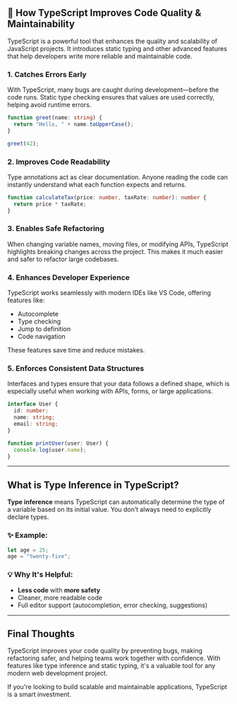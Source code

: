 ## 📘 How TypeScript Improves Code Quality & Maintainability

TypeScript is a powerful tool that enhances the quality and scalability of JavaScript projects. It introduces static typing and other advanced features that help developers write more reliable and maintainable code.

###  1. Catches Errors Early
With TypeScript, many bugs are caught during development—before the code runs. Static type checking ensures that values are used correctly, helping avoid runtime errors.

```ts
function greet(name: string) {
  return "Hello, " + name.toUpperCase();
}

greet(42); 
```

### 2. Improves Code Readability
Type annotations act as clear documentation. Anyone reading the code can instantly understand what each function expects and returns.

```ts
function calculateTax(price: number, taxRate: number): number {
  return price * taxRate;
}
```

###  3. Enables Safe Refactoring
When changing variable names, moving files, or modifying APIs, TypeScript highlights breaking changes across the project. This makes it much easier and safer to refactor large codebases.

###  4. Enhances Developer Experience
TypeScript works seamlessly with modern IDEs like VS Code, offering features like:
- Autocomplete
- Type checking
- Jump to definition
- Code navigation

These features save time and reduce mistakes.

### 5. Enforces Consistent Data Structures
Interfaces and types ensure that your data follows a defined shape, which is especially useful when working with APIs, forms, or large applications.

```ts
interface User {
  id: number;
  name: string;
  email: string;
}

function printUser(user: User) {
  console.log(user.name);
}
```

---

##  What is Type Inference in TypeScript?

**Type inference** means TypeScript can automatically determine the type of a variable based on its initial value. You don’t always need to explicitly declare types.

### ✨ Example:
```ts
let age = 25; 
age = "twenty-five";
```

### 💡 Why It's Helpful:
- **Less code** with **more safety**
- Cleaner, more readable code
- Full editor support (autocompletion, error checking, suggestions)

---

##  Final Thoughts

TypeScript improves your code quality by preventing bugs, making refactoring safer, and helping teams work together with confidence. With features like type inference and static typing, it's a valuable tool for any modern web development project.

If you're looking to build scalable and maintainable applications, TypeScript is a smart investment.